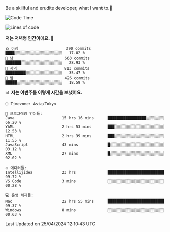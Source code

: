 Be a skillful and erudite developer, what I want to.👶

<!--START_SECTION:waka-->
![Code Time](http://img.shields.io/badge/Code%20Time-736%20hrs%2027%20mins-blue)

![Lines of code](https://img.shields.io/badge/%EC%A0%80%EB%8A%94%20%EC%97%AC%ED%83%9C%EA%B9%8C%EC%A7%80%20-1.6%20million%20%EC%A4%84%EC%9D%98%20%EC%BD%94%EB%93%9C%EB%A5%BC%20%EC%9E%91%EC%84%B1%ED%96%88%EC%96%B4%EC%9A%94.-blue)

**저는 저녁형 인간이에요. 🦉** 

```text
🌞 아침                     390 commits         ████░░░░░░░░░░░░░░░░░░░░░   17.02 % 
🌆 낮　                     663 commits         ███████░░░░░░░░░░░░░░░░░░   28.93 % 
🌃 저녁                     813 commits         █████████░░░░░░░░░░░░░░░░   35.47 % 
🌙 밤　                     426 commits         █████░░░░░░░░░░░░░░░░░░░░   18.59 % 
```


📊 **저는 이번주를 이렇게 시간을 보냈어요.** 

```text
🕑︎ Timezone: Asia/Tokyo

💬 프로그래밍 언어들: 
Java                     15 hrs 16 mins      █████████████████░░░░░░░░   66.20 % 
YAML                     2 hrs 53 mins       ███░░░░░░░░░░░░░░░░░░░░░░   12.53 % 
HTML                     2 hrs 39 mins       ███░░░░░░░░░░░░░░░░░░░░░░   11.55 % 
JavaScript               43 mins             █░░░░░░░░░░░░░░░░░░░░░░░░   03.12 % 
XML                      27 mins             █░░░░░░░░░░░░░░░░░░░░░░░░   02.02 % 

🔥 에디터들: 
Intellijidea             23 hrs              █████████████████████████   99.72 % 
VS Code                  3 mins              ░░░░░░░░░░░░░░░░░░░░░░░░░   00.28 % 

💻 운영 체제들: 
Mac                      22 hrs 55 mins      █████████████████████████   99.37 % 
Windows                  8 mins              ░░░░░░░░░░░░░░░░░░░░░░░░░   00.63 % 
```


 Last Updated on 25/04/2024 12:10:43 UTC
<!--END_SECTION:waka-->

